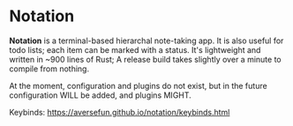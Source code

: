 # Notation

**Notation** is a terminal-based hierarchal note-taking app. It is also useful
for todo lists; each item can be marked with a status. It's lightweight and
written in ~900 lines of Rust; A release build takes slightly over a minute to
compile from nothing.

At the moment, configuration and plugins do not exist, but in the future
configuration WILL be added, and plugins MIGHT.

Keybinds: https://aversefun.github.io/notation/keybinds.html
